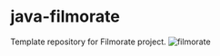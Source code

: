 # java-filmorate

Template repository for Filmorate project.
![filmorate](https://github.com/naumich1984/java-filmorate/assets/137167222/4e31c0e1-d126-47c3-bb2f-4268d73bf8af)
